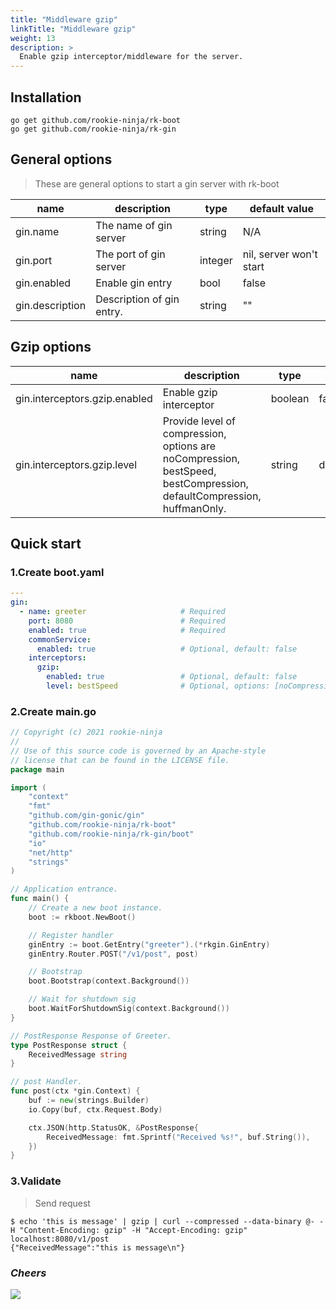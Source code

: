 ```yaml
---
title: "Middleware gzip"
linkTitle: "Middleware gzip"
weight: 13
description: >
  Enable gzip interceptor/middleware for the server.
---
```


## Installation
```shell script
go get github.com/rookie-ninja/rk-boot
go get github.com/rookie-ninja/rk-gin
```

## General options
> These are general options to start a gin server with rk-boot

| name | description | type | default value |
| ------ | ------ | ------ | ------ |
| gin.name | The name of gin server | string | N/A |
| gin.port | The port of gin server | integer | nil, server won't start |
| gin.enabled | Enable gin entry | bool | false |
| gin.description | Description of gin entry. | string | "" |

## Gzip options
| name | description | type | default value |
| ------ | ------ | ------ | ------ |
| gin.interceptors.gzip.enabled | Enable gzip interceptor | boolean | false |
| gin.interceptors.gzip.level | Provide level of compression, options are noCompression, bestSpeed, bestCompression, defaultCompression, huffmanOnly. | string | defaultCompression |

## Quick start
### 1.Create boot.yaml
```yaml
---
gin:
  - name: greeter                     # Required
    port: 8080                        # Required
    enabled: true                     # Required
    commonService:
      enabled: true                   # Optional, default: false
    interceptors:
      gzip:
        enabled: true                 # Optional, default: false
        level: bestSpeed              # Optional, options: [noCompression, bestSpeed， bestCompression, defaultCompression, huffmanOnly]
```

### 2.Create main.go
```go
// Copyright (c) 2021 rookie-ninja
//
// Use of this source code is governed by an Apache-style
// license that can be found in the LICENSE file.
package main

import (
	"context"
	"fmt"
	"github.com/gin-gonic/gin"
	"github.com/rookie-ninja/rk-boot"
    "github.com/rookie-ninja/rk-gin/boot"
	"io"
	"net/http"
	"strings"
)

// Application entrance.
func main() {
	// Create a new boot instance.
	boot := rkboot.NewBoot()

	// Register handler
    ginEntry := boot.GetEntry("greeter").(*rkgin.GinEntry)
	ginEntry.Router.POST("/v1/post", post)

	// Bootstrap
	boot.Bootstrap(context.Background())

	// Wait for shutdown sig
	boot.WaitForShutdownSig(context.Background())
}

// PostResponse Response of Greeter.
type PostResponse struct {
	ReceivedMessage string
}

// post Handler.
func post(ctx *gin.Context) {
	buf := new(strings.Builder)
	io.Copy(buf, ctx.Request.Body)

	ctx.JSON(http.StatusOK, &PostResponse{
		ReceivedMessage: fmt.Sprintf("Received %s!", buf.String()),
	})
}
```

### 3.Validate
> Send request

```shell script
$ echo 'this is message' | gzip | curl --compressed --data-binary @- -H "Content-Encoding: gzip" -H "Accept-Encoding: gzip" localhost:8080/v1/post
{"ReceivedMessage":"this is message\n"}
```

### _**Cheers**_
![](/bootstrapper/user-guide/cheers.png)


